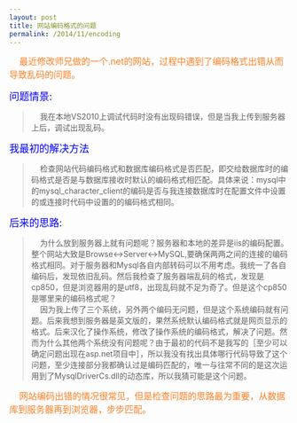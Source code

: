 ```yaml
---
layout: post
title: 网站编码格式的问题
permalink: /2014/11/encoding
---
```

<style type="text/css">
t{
  color:blue;
  font-size:18px;
}
pl{
  color:#FF7F24;
  font-size:16px;
}
</style>

<pl>
&nbsp;&nbsp;&nbsp;&nbsp;最近修改师兄做的一个.net的网站，过程中遇到了编码格式出错从而导致乱码的问题。<br/></pl>

<t>问题情景:</t>
>&nbsp;&nbsp;&nbsp;&nbsp;我在本地VS2010上调试代码时没有出现码错误，但是当我上传到服务器上后，调试出现乱码。


<t>我最初的解决方法</t>
>&nbsp;&nbsp;&nbsp;&nbsp;检查网站代码编码格式和数据库编码格式是否匹配，即交给数据库时的编码格式是否是与数据库接收时默认的编码格式相匹配。具体来说：mysql中的mysql_character_client的编码是否与我连接数据库时在配置文件中设置的或连接时代码中设置的的编码格式相同。

<t>后来的思路:</t>
>&nbsp;&nbsp;&nbsp;&nbsp;为什么放到服务器上就有问题呢？服务器和本地的差异是iis的编码配置。整个网站大致是Browse<->Server<->MySQL,要确保两两之间的连接的编码格式相同。对于服务器和Mysql各自内部转码可以不用考虑。我统一了各自编码后，发现依旧乱码。然后我检查了服务器端乱码的格式，发现是cp850，但是浏览器用的是utf8，出现乱码就不足为奇了。但是这个cp850是哪里来的编码格式呢？<br/>&nbsp;&nbsp;&nbsp;&nbsp;因为我上传了三个系统，另外两个编码无问题，但是这个系统编码就有问题。后来我想到服务器是英文版的，果然系统默认编码格式就是网页显示的格式。后来汉化了操作系统，修改了操作系统的编码格式，解决了问题。然而为什么其他两个系统没有问题呢？由于最初的代码不是我写的［至少可以确定问题出现在asp.net项目中］，所以我没有找出具体哪行代码导致了这个问题，至少连接部分我都确认过是编码匹配的，唯一与往常不同的是这次运用到了MysqlDriverCs.dll的动态库，所以我猜可能是这个问题。

<pl>
&nbsp;&nbsp;&nbsp;&nbsp;网站编码出错的情况很常见，但是检查问题的思路最为重要，从数据库到服务器再到浏览器，步步匹配。</pl>
